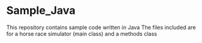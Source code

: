 # Sample_Java
This repository contains sample code written in Java
The files included are for a horse race simulator (main class) and a methods class
